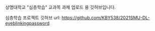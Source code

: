 상명대학교 "심층학습" 교과목 과제 업로드 용 깃허브입니다.

심층학습 프로젝트 깃허브 url: https://github.com/KBY538/2021SMU-DL-eyeblinkingpassword
